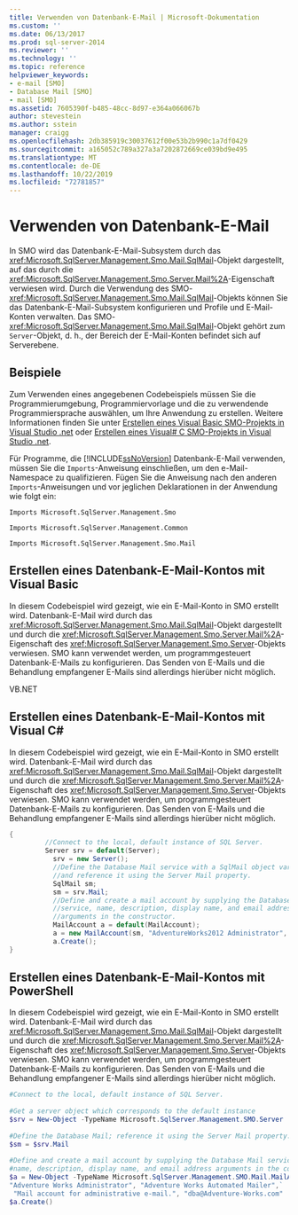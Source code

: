```yaml
---
title: Verwenden von Datenbank-E-Mail | Microsoft-Dokumentation
ms.custom: ''
ms.date: 06/13/2017
ms.prod: sql-server-2014
ms.reviewer: ''
ms.technology: ''
ms.topic: reference
helpviewer_keywords:
- e-mail [SMO]
- Database Mail [SMO]
- mail [SMO]
ms.assetid: 7605390f-b485-48cc-8d97-e364a066067b
author: stevestein
ms.author: sstein
manager: craigg
ms.openlocfilehash: 2db385919c30037612f00e53b2b990c1a7df0429
ms.sourcegitcommit: a165052c789a327a3a7202872669ce039bd9e495
ms.translationtype: MT
ms.contentlocale: de-DE
ms.lasthandoff: 10/22/2019
ms.locfileid: "72781857"
---
```

# <a name="using-database-mail"></a>Verwenden von Datenbank-E-Mail
  In SMO wird das Datenbank-E-Mail-Subsystem durch das <xref:Microsoft.SqlServer.Management.Smo.Mail.SqlMail>-Objekt dargestellt, auf das durch die <xref:Microsoft.SqlServer.Management.Smo.Server.Mail%2A>-Eigenschaft verwiesen wird. Durch die Verwendung des SMO-<xref:Microsoft.SqlServer.Management.Smo.Mail.SqlMail>-Objekts können Sie das Datenbank-E-Mail-Subsystem konfigurieren und Profile und E-Mail-Konten verwalten. Das SMO-<xref:Microsoft.SqlServer.Management.Smo.Mail.SqlMail>-Objekt gehört zum `Server`-Objekt, d. h., der Bereich der E-Mail-Konten befindet sich auf Serverebene.  
  
## <a name="examples"></a>Beispiele  
 Zum Verwenden eines angegebenen Codebeispiels müssen Sie die Programmierumgebung, Programmiervorlage und die zu verwendende Programmiersprache auswählen, um Ihre Anwendung zu erstellen. Weitere Informationen finden Sie unter [Erstellen eines Visual Basic SMO-Projekts in Visual Studio .net](../../../database-engine/dev-guide/create-a-visual-basic-smo-project-in-visual-studio-net.md) oder [Erstellen eines Visual&#35; C SMO-Projekts in Visual Studio .net](../how-to-create-a-visual-csharp-smo-project-in-visual-studio-net.md).  
  
 Für Programme, die [!INCLUDE[ssNoVersion](../../../includes/ssnoversion-md.md)] Datenbank-E-Mail verwenden, müssen Sie die `Imports`-Anweisung einschließen, um den e-Mail-Namespace zu qualifizieren. Fügen Sie die Anweisung nach den anderen `Imports`-Anweisungen und vor jeglichen Deklarationen in der Anwendung wie folgt ein:  
  
 `Imports Microsoft.SqlServer.Management.Smo`  
  
 `Imports Microsoft.SqlServer.Management.Common`  
  
 `Imports Microsoft.SqlServer.Management.Smo.Mail`  
  
## <a name="creating-a-database-mail-account-by-using-visual-basic"></a>Erstellen eines Datenbank-E-Mail-Kontos mit Visual Basic  
 In diesem Codebeispiel wird gezeigt, wie ein E-Mail-Konto in SMO erstellt wird. Datenbank-E-Mail wird durch das <xref:Microsoft.SqlServer.Management.Smo.Mail.SqlMail>-Objekt dargestellt und durch die <xref:Microsoft.SqlServer.Management.Smo.Server.Mail%2A>-Eigenschaft des <xref:Microsoft.SqlServer.Management.Smo.Server>-Objekts verwiesen. SMO kann verwendet werden, um programmgesteuert Datenbank-E-Mails zu konfigurieren. Das Senden von E-Mails und die Behandlung empfangener E-Mails sind allerdings hierüber nicht möglich.  
  
 VB.NET  
  
<!-- TODO: review snippet reference  [!CODE [SMO How to#SMO_VBMail1](SMO How to#SMO_VBMail1)]  -->  
  
## <a name="creating-a-database-mail-account-by-using-visual-c"></a>Erstellen eines Datenbank-E-Mail-Kontos mit Visual C#  
 In diesem Codebeispiel wird gezeigt, wie ein E-Mail-Konto in SMO erstellt wird. Datenbank-E-Mail wird durch das <xref:Microsoft.SqlServer.Management.Smo.Mail.SqlMail>-Objekt dargestellt und durch die <xref:Microsoft.SqlServer.Management.Smo.Server.Mail%2A>-Eigenschaft des <xref:Microsoft.SqlServer.Management.Smo.Server>-Objekts verwiesen. SMO kann verwendet werden, um programmgesteuert Datenbank-E-Mails zu konfigurieren. Das Senden von E-Mails und die Behandlung empfangener E-Mails sind allerdings hierüber nicht möglich.  
  
```csharp  
{  
         //Connect to the local, default instance of SQL Server.  
         Server srv = default(Server);   
           srv = new Server();   
           //Define the Database Mail service with a SqlMail object variable   
           //and reference it using the Server Mail property.   
           SqlMail sm;   
           sm = srv.Mail;   
           //Define and create a mail account by supplying the Database Mail  
           //service, name, description, display name, and email address  
           //arguments in the constructor.   
           MailAccount a = default(MailAccount);   
           a = new MailAccount(sm, "AdventureWorks2012 Administrator", "AdventureWorks2012 Automated Mailer", "Mail account for administrative e-mail.", "dba@Adventure-Works.com");   
           a.Create();    
}  
```  
  
## <a name="creating-a-database-mail-account-by-using-powershell"></a>Erstellen eines Datenbank-E-Mail-Kontos mit PowerShell  
 In diesem Codebeispiel wird gezeigt, wie ein E-Mail-Konto in SMO erstellt wird. Datenbank-E-Mail wird durch das <xref:Microsoft.SqlServer.Management.Smo.Mail.SqlMail>-Objekt dargestellt und durch die <xref:Microsoft.SqlServer.Management.Smo.Server.Mail%2A>-Eigenschaft des <xref:Microsoft.SqlServer.Management.Smo.Server>-Objekts verwiesen. SMO kann verwendet werden, um programmgesteuert Datenbank-E-Mails zu konfigurieren. Das Senden von E-Mails und die Behandlung empfangener E-Mails sind allerdings hierüber nicht möglich.
  
```powershell  
#Connect to the local, default instance of SQL Server.  
  
#Get a server object which corresponds to the default instance  
$srv = New-Object -TypeName Microsoft.SqlServer.Management.SMO.Server  
  
#Define the Database Mail; reference it using the Server Mail property.  
$sm = $srv.Mail  
  
#Define and create a mail account by supplying the Database Mail service,  
#name, description, display name, and email address arguments in the constructor.  
$a = New-Object -TypeName Microsoft.SqlServer.Management.SMO.Mail.MailAccount -ArgumentList $sm, `  
"Adventure Works Administrator", "Adventure Works Automated Mailer",`  
 "Mail account for administrative e-mail.", "dba@Adventure-Works.com"  
$a.Create()  
```  
